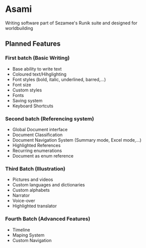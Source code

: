 # Asami
Writing software part of Sezamee's Runik suite and designed for worldbuilding

## Planned Features
### First batch (Basic Writing)
- Base ability to write text
- Coloured text/Hihglighting
- Font styles (bold, italic, underlined, barred,...)
- Font size
- Custom styles
- Fonts
- Saving system
- Keyboard Shortcuts

### Second batch (Referencing system)
- Global Document interface
- Document Classification 
- Document Navigation System (Summary mode, Excel mode,...)
- Highlighted References
- Recurring enumerations
- Document as enum reference

### Third Batch (Illustration)
- Pictures and videos
- Custom languages and dictionaries
- Custom alphabets
- Narrator
- Voice-over
- Highlighted translator


### Fourth Batch (Advanced Features)
- Timeline
- Maping System
- Custom Navigation